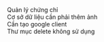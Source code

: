 Quản lý chứng chỉ </br>
Cơ sở dữ liệu cần phải thêm ảnh </br>
Cần tạo google client </br>
Thư mục delete không sử dụng </br>

